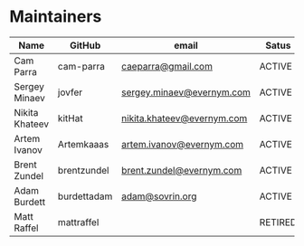 # Maintainers

|Name            | GitHub      | email                      | Satus   |
|----------------|-------------|----------------------------|---------|
| Cam Parra      | cam-parra   | caeparra@gmail.com         | ACTIVE  |
| Sergey Minaev  | jovfer      | sergey.minaev@evernym.com  | ACTIVE  |
| Nikita Khateev | kitHat      | nikita.khateev@evernym.com | ACTIVE  |
| Artem Ivanov   | Artemkaaas  | artem.ivanov@evernym.com   | ACTIVE  |
| Brent Zundel   | brentzundel | brent.zundel@evernym.com   | ACTIVE  |
| Adam Burdett   | burdettadam | adam@sovrin.org            | ACTIVE  |
| Matt Raffel    | mattraffel  |                            | RETIRED |
